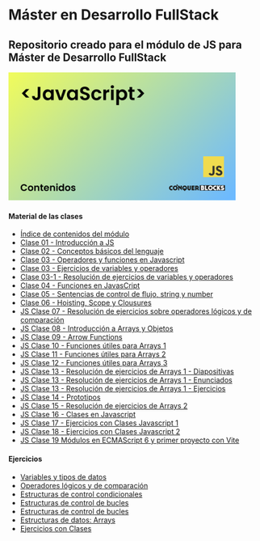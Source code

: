 <h1>Máster en Desarrollo FullStack</h1>

<h2>Repositorio creado para el módulo de JS para Máster de Desarrollo FullStack</h2>

<img width="450px" src="00_indice_modulo/portada.jpg" alt="Portada del módulo de JS" />

<h4>Material de las clases</h4>
<ul>
    <li><a target="_blank" href="https://github.com/bienvenidosaez/conquerblocks-js/blob/master/00_indice_modulo/JS%20-%20Contenidos.pdf">Índice de contenidos del módulo</a></li>
    <li><a target="_blank" href="https://github.com/bienvenidosaez/conquerblocks-js/blob/master/01_clases/Clase%2001%20-%20Introducci%C3%B3n%20a%20JS/JS%20Clase%2001%20-%20Introducci%C3%B3n%20a%20JS.pdf">Clase 01 - Introducción a JS</a></li>
    <li><a target="_blank" href="https://github.com/bienvenidosaez/conquerblocks-js/blob/master/01_clases/Clase%2002%20-%20Conceptos%20b%C3%A1sicos%20del%20lenguaje/Clase%2002%20-%20Conceptos%20b%C3%A1sicos%20del%20lenguaje.pdf">Clase 02 - Conceptos básicos del lenguaje</a></li>
    <li><a target="_blank" href="https://github.com/ConquerBlocks/conquerblocks-js/blob/master/01_clases/JS%20Clase%2003%20-%20%20Operadores%20y%20funciones%20en%20Javascript/Clase%2003-%20Operadores%20y%20funciones%20en%20Javascript.pdf">Clase 03 - Operadores y funciones en Javascript</a></li>
    <li><a target="_blank" href="https://github.com/ConquerBlocks/conquerblocks-js/blob/master/01_clases/JS%20Clase%2003-1%20-%20Resoluci%C3%B3n%20de%20ejercicios%20de%20variables%20y%20operadores/ejercicios/ejercicios-variables.md">Clase 03 - Ejercicios de variables y operadores</a></li>
    <li><a target="_blank" href="https://github.com/ConquerBlocks/conquerblocks-js/tree/master/01_clases/JS%20Clase%2003-1%20-%20Resoluci%C3%B3n%20de%20ejercicios%20de%20variables%20y%20operadores/ejercicios-resueltos">Clase 03-1 - Resolución de ejercicios de variables y operadores</a></li>
    <li><a target="_blank" href="https://github.com/ConquerBlocks/conquerblocks-js/blob/master/01_clases/JS%20Clase%2004%20-%20Funciones%20en%20Javascript/JS%20Clase%2004%20-%20Funciones%20en%20Javascript.pdf">Clase 04 - Funciones en JavasCript</a></li>
    <li><a target="_blank" href="https://github.com/ConquerBlocks/conquerblocks-js/blob/master/01_clases/JS%20Clase%2005%20-%20Sentencias%20de%20control%20de%20flujo%2C%20number%20y%20string/JS%20Clase%2005%20-%20Sentencias%20de%20control%20de%20flujo%2C%20number%20y%20string.pdf">Clase 05 - Sentencias de control de flujo, string y number</a></li>
    <li><a target="_blank" href="https://github.com/ConquerBlocks/conquerblocks-js/blob/master/01_clases/JS%20Clase%2006%20-%20Clousures%2C%20Hoisting%20y%20Scope/JS%20Clase%2006%20-%20Clousures%2C%20Hoisting%20y%20Scope.pdf">Clase 06 - Hoisting, Scope y Clousures</a></li>
    <li><a target="_blank" href="https://github.com/ConquerBlocks/conquerblocks-js/blob/master/01_clases/JS%20Clase%2007%20-%20Resoluci%C3%B3n%20de%20ejercicios%20sobre%20operadores%20l%C3%B3gicos%20y%20de%20comparaci%C3%B3n/Clase%2007%20-%20Resoluci%C3%B3n%20de%20ejercicios%20sobre%20operadores%20l%C3%B3gicos%20y%20de%20comparaci%C3%B3n.pdf">JS Clase 07 - Resolución de ejercicios sobre operadores lógicos y de comparación</a></li>
    <li><a target="_blank" href="https://github.com/ConquerBlocks/conquerblocks-js/blob/master/01_clases/JS%20Clase%2008%20-%20Introducci%C3%B3n%20a%20Arrays%20y%20Objetos/JS%20Clase%2008%20-%20Introducci%C3%B3n%20a%20Arrays%20y%20Objetos.pdf">JS Clase 08 - Introducción a Arrays y Objetos</a></li>
    <li><a target="_blank" href="https://github.com/ConquerBlocks/conquerblocks-js/blob/master/01_clases/JS%20Clase%2009%20-%20Arrow%20Functions/JS%20Clase%2009%20-%20Arrow%20Functions%20-%20Diapositivas.pdf">JS Clase 09 - Arrow Functions</a></li>
    <li><a target="_blank" href="https://github.com/ConquerBlocks/conquerblocks-js/blob/master/01_clases/JS%20Clase%2010%20-%20Funciones%20%C3%BAtiles%20para%20Arrays%201/JS%20Clase%2010%20-%20Funciones%20%C3%BAtiles%20para%20Arrays%201%20-%20Diapositivas.pdf">JS Clase 10 - Funciones útiles para Arrays 1</a></li>
    <li><a target="_blank" href="https://github.com/ConquerBlocks/conquerblocks-js/blob/master/01_clases/JS%20Clase%2011%20-%20Funciones%20%C3%BAtiles%20para%20Arrays%202/JS%20Clase%2011%20-%20Funciones%20%C3%BAtiles%20para%20Arrays%202.pdf">JS Clase 11 - Funciones útiles para Arrays 2</a></li>
    <li><a target="_blank" href="https://github.com/ConquerBlocks/conquerblocks-js/blob/master/01_clases/JS%20Clase%2012%20-%20Funciones%20%C3%BAtiles%20para%20Arrays%203/JS%20Clase%2012%20-%20Funciones%20%C3%BAtiles%20para%20Arrays%203.pdf">JS Clase 12 - Funciones útiles para Arrays 3</a></li>
    <li><a target="_blank" href="https://github.com/ConquerBlocks/conquerblocks-js/blob/master/01_clases/JS%20Clase%2013%20-%20Resoluci%C3%B3n%20de%20ejercicios%20de%20Arrays%201/JS%20Clase%2013%20-%20Resoluci%C3%B3n%20de%20ejercicios%20de%20Arrays%201.pdf">JS Clase 13 - Resolución de ejercicios de Arrays 1 - Diapositivas</a></li>
    <li><a target="_blank" href="https://github.com/ConquerBlocks/conquerblocks-js/blob/master/01_clases/JS%20Clase%2013%20-%20Resoluci%C3%B3n%20de%20ejercicios%20de%20Arrays%201/code/ejercios-arrays-1-enunciados.js">JS Clase 13 - Resolución de ejercicios de Arrays 1 - Enunciados</a></li>
    <li><a target="_blank" href="https://github.com/ConquerBlocks/conquerblocks-js/blob/master/01_clases/JS%20Clase%2013%20-%20Resoluci%C3%B3n%20de%20ejercicios%20de%20Arrays%201/code/ejercios-arrays-1.js">JS Clase 13 - Resolución de ejercicios de Arrays 1 - Ejercicios</a></li>
    <li><a target="_blank" href="https://github.com/ConquerBlocks/conquerblocks-js/blob/master/01_clases/JS%20Clase%2014%20-%20Prototipos/JS%20Clase%2014%20-%20Prototipos.pdf">JS Clase 14 - Prototipos</a></li>
    <li><a target="_blank" href="https://github.com/ConquerBlocks/conquerblocks-js/blob/master/01_clases/JS%20Clase%2015%20-%20Resoluci%C3%B3n%20de%20ejercicios%20de%20Arrays%202/code/ejercios-arrays-2-enunciados.js">JS Clase 15 - Resolución de ejercicios de Arrays 2</a></li>
    <li><a target="_blank" href="./01_clases/JS Clase 16 - Clases en JS/JS Clase 16 - Clases en Javascript.pdf">JS Clase 16 - Clases en Javascript</a></li>
    <li><a target="_blank" href="./01_clases/JS Clase 17 - Ejercicios con Clases Javascript 1/">JS Clase 17 - Ejercicios con Clases Javascript 1</a></li>
    <li><a target="_blank" href="./01_clases/JS Clase 18 - Ejercicios con Clases Javascript 2/">JS Clase 18 - Ejercicios con Clases Javascript 2</a></li>
    <li><a target="_blank" href="./01_clases/JS Clase 19 - Módulos en  ECMAScript 6 y primer proyecto con Vite/">JS Clase 19  Módulos en  ECMAScript 6 y primer proyecto con Vite</a></li>
</ul>

<h4>Ejercicios</h4>
<ul>
    <li><a target="_blank" href="https://github.com/ConquerBlocks/conquerblocks-js/blob/master/02_ejercicios/01-variables-y-tipos-de-datos.md">Variables y tipos de datos</a></li>
    <li><a target="_blank" href="https://github.com/ConquerBlocks/conquerblocks-js/blob/master/02_ejercicios/02-operadores-logicos-y-de-comparacion.md">Operadores lógicos y de comparación</a></li>
    <li><a target="_blank" href="https://github.com/ConquerBlocks/conquerblocks-js/blob/master/02_ejercicios/03-estructuras-de-control-condicionales.md">Estructuras de control condicionales</a></li>
    <li><a target="_blank" href="./02_ejercicios/04-estructuras-de-control-bucles.md">Estructuras de control de bucles</a></li>
    <li><a target="_blank" href="./02_ejercicios/04-estructuras-de-control-bucles.md">Estructuras de control de bucles</a></li>
    <li><a target="_blank" href="./02_ejercicios/05-estructuras-de-datos-arrays.md">Estructuras de datos: Arrays</a></li>
    <!-- <li><a target="_blank" href="./02_ejercicios/06-funciones.md">Funciones</a></li>
    <li><a target="_blank" href="./02_ejercicios/07-funciones-buenas-practicas.md">Buenas prácticas con funciones</a></li> -->
    <li><a target="_blank" href="./02_ejercicios/15-clases.md">Ejercicios con Clases</a></li>
</ul>
